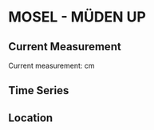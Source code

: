 # MOSEL - MÜDEN UP

## Current Measurement

Current measurement: <Value topic="rivers/pegel-online/MOSEL/MUEDEN-UP/measurementValue"/> cm

## Time Series

<TimeSeries topic="rivers/pegel-online/MOSEL/MUEDEN-UP/measurementValue" period="week" />

## Location

<WorldMap>
  <Marker lat="50.18242251232445" lon="7.336869534670457" labelTopic="rivers/pegel-online/MOSEL/MUEDEN-UP/measurementValue" />
</WorldMap>
